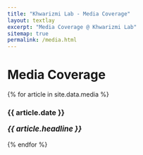 ```yaml
---
title: "Khwarizmi Lab - Media Coverage"
layout: textlay
excerpt: "Media Coverage @ Khwarizmi Lab"
sitemap: true
permalink: /media.html
---
```


# Media Coverage

{% for article in site.data.media %}
<h3>{{ article.date }}</h3>
<p style="font-size: larger !important;"><b><em>{{ article.headline }}</em></b></p>
{% endfor %}
